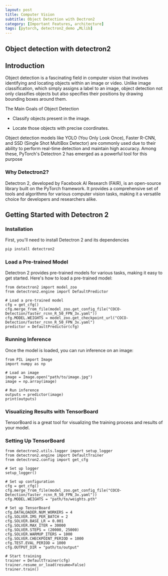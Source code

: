 ```yaml
---
layout: post
title: Computer Vision
subtitle: Object Detection with Dectron2
category: [Important Features, architecture]
tags: [pytorch, detectron2_demo ,MLlib]
---
```


## Object detection with detectron2

## Introduction

Object detection is a fascinating field in computer vision that involves identifying and locating objects within an image or video. Unlike image classification, which simply assigns a label to an image, object detection not only classifies objects but also specifies their positions by drawing bounding boxes around them.

The Main Goals of Object Detection
- Classify objects present in the image.

- Locate those objects with precise coordinates.

Object detection models like YOLO (You Only Look Once), Faster R-CNN, and SSD (Single Shot MultiBox Detector) are commonly used due to their ability to perform real-time detection and maintain high accuracy. Among these, PyTorch's Detectron 2 has emerged as a powerful tool for this purpose


### Why Detectron2?

Detectron 2, developed by Facebook AI Research (FAIR), is an open-source library built on the PyTorch framework. It provides a comprehensive set of tools and algorithms for various computer vision tasks, making it a versatile choice for developers and researchers alike.



## Getting Started with Detectron 2
### Installation
First, you'll need to install Detectron 2 and its dependencies

```bash
pip install detectron2
```
### Load a Pre-trained Model

Detectron 2 provides pre-trained models for various tasks, making it easy to get started. Here's how to load a pre-trained model:

```
from detectron2 import model_zoo
from detectron2.engine import DefaultPredictor

# Load a pre-trained model
cfg = get_cfg()
cfg.merge_from_file(model_zoo.get_config_file("COCO-Detection/faster_rcnn_R_50_FPN_3x.yaml"))
cfg.MODEL.WEIGHTS = model_zoo.get_checkpoint_url("COCO-Detection/faster_rcnn_R_50_FPN_3x.yaml")
predictor = DefaultPredictor(cfg)
```

### Running Inference
Once the model is loaded, you can run inference on an image:

```
from PIL import Image
import numpy as np

# Load an image
image = Image.open("path/to/image.jpg")
image = np.array(image)

# Run inference
outputs = predictor(image)
print(outputs)
```

### Visualizing Results with TensorBoard
TensorBoard is a great tool for visualizing the training process and results of your model.

### Setting Up TensorBoard

```
from detectron2.utils.logger import setup_logger
from detectron2.engine import DefaultTrainer
from detectron2.config import get_cfg

# Set up logger
setup_logger()

# Set up configuration
cfg = get_cfg()
cfg.merge_from_file(model_zoo.get_config_file("COCO-Detection/faster_rcnn_R_50_FPN_3x.yaml"))
cfg.MODEL.WEIGHTS = "path/to/weights.pth"

# Set up TensorBoard
cfg.DATALOADER.NUM_WORKERS = 4
cfg.SOLVER.IMS_PER_BATCH = 2
cfg.SOLVER.BASE_LR = 0.001
cfg.SOLVER.MAX_ITER = 30000
cfg.SOLVER.STEPS = (20000, 25000)
cfg.SOLVER.WARMUP_ITERS = 1000
cfg.SOLVER.CHECKPOINT_PERIOD = 1000
cfg.TEST.EVAL_PERIOD = 1000
cfg.OUTPUT_DIR = "path/to/output"

# Start training
trainer = DefaultTrainer(cfg)
trainer.resume_or_load(resume=False)
trainer.train()
```




